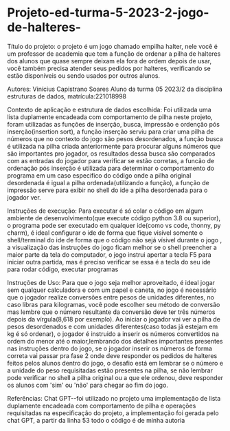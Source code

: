 # Projeto-ed-turma-5-2023-2-jogo-de-halteres-
Título do projeto:
o projeto é um jogo chamado empilha halter, nele você é um professor de academia que tem a função de ordenar a pilha de halteres dos alunos
que quase sempre deixam ela fora de ordem depois de usar, você também precisa atender seus pedidos por halteres, verificando se estão disponíveis ou 
sendo usados por outros alunos.

Autores:
Vinícius Capistrano Soares
Aluno da turma 05 2023/2 da disciplina estruturas de dados, matrícula:221018998

Contexto de aplicação e estrutura de dados escolhida:
Foi utilizada uma lista duplamente encadeada com comportamento de pilha neste projeto, foram utilizadas
as funções de inserção, busca, impressão e ordenção pós inserção(insertion sort), a função inserção 
serviu para criar uma pilha de números que no contexto do jogo são pesos desordenados, a função busca é utilizada
na pilha criada anteriormente para procurar alguns números que são importantes pro jogador, os resultados dessa busca são
comparados com as entradas do jogador para verificar se estão corretas, a funcão de ordenação pós inserção é utilizada para 
determinar o comportamento do programa em um caso específico do código onde a pilha original desordenada é igual a pilha ordenada(utilizando a função), 
a função de impressão serve para exibir no shell do ide a pilha desordenada para o jogador ver.

Instruções de execução:
Para executar é só colar o código em algum ambiente de desenvolvimento(que execute código python 3.8 ou superior),
o programa pode ser executado em qualquer ide(como vs code, thonny, py charm), é ideal configurar o ide de forma que fique visível somente 
o shell/terminal do ide de forma que o código não sejá vísivel durante o jogo , a visualização das instruções do jogo ficam melhor se 
o shell preencher a maior parte da tela do computador, o jogo instrui apertar a tecla F5 para iniciar outra partida, mas é preciso 
verificar se essa é a tecla do seu ide para rodar código, executar programas

Instruções de Uso:
Para que o jogo seja melhor aproveitado, é ideal jogar sem qualquer calculadora e com um papel e caneta, no jogo é necessário que o jogador
realize conversões entre pesos de unidades diferentes, no caso libras para kilogramas, você pode escolher seu método de conversão mas lembre que
o número resultante da conversão deve ter três números depois da vírgula(8,618 por exemplo).
Ao iniciar o jogador vai ver a pilha de pesos desordenados e com unidades diferentes(caso todas já estejam em kg é só ordenar), o jogador é instruido 
a inserir os números convertidos na ordem do menor até o maior,lembrando dos detalhes importantes presentes nas instruções dentro do jogo, se o jogador
inserir os números de forma correta vai passar pra fase 2 onde deve responder os pedidos de halteres feitos pelos alunos dentro do jogo, o desafio está em 
lembrar se o número e a unidade do peso requisitadas estão presentes na pilha, se não lembrar pode verificar no shell a pilha original ou a que ele ordenou,
deve responder os alunos com 'sim' ou 'não' para chegar ao fim do jogo.

Referências:
Chat GPT--foi utilizado no projeto uma implementação de lista duplamente encadeada com comportamento de pilha e operações requisitadas na especificação do projeto,
a implementação foi gerada pelo chat GPT, a partir da linha 53 todo o código é de minha autoria
